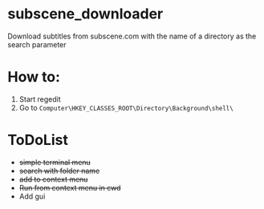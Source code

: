 # subscene_downloader
Download subtitles from subscene.com with the name of a directory as the search parameter

# How to:
1. Start regedit
2. Go to ```Computer\HKEY_CLASSES_ROOT\Directory\Background\shell\```

# ToDoList
- ~~simple terminal menu~~
- ~~search with folder name~~
- ~~add to context menu~~
- ~~Run from context menu in cwd~~
- Add gui
